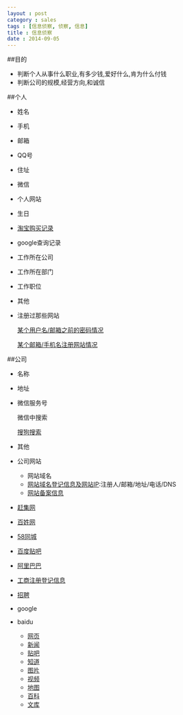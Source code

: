 ```yaml
---
layout : post
category : sales
tags : [信息侦察, 侦察, 信息]
title : 信息侦察
date : 2014-09-05
---
```


##目的

- 判断个人从事什么职业,有多少钱,爱好什么,肯为什么付钱
- 判断公司的规模,经营方向,和诚信

##个人

- 姓名
- 手机
- 邮箱
- QQ号
- 住址
- 微信
- 个人网站
- 生日
- [淘宝购买记录](http://member1.taobao.com/member/user_profile.jhtml?user_id=)		
- google查询记录
- 工作所在公司
- 工作所在部门
- 工作职位
- 其他
- 注册过那些网站

	[某个用户名/邮箱之前的密码情况](http://www.soyun.org/?keyword=)
	
	[某个邮箱/手机名注册网站情况](http://reg007.com/search?q=)

##公司

- 名称
- 地址
- 微信服务号

	微信中搜索

	[搜狗搜索](http://weixin.sogou.com/weixin?query=)

- 其他
- 公司网站
	- 网站域名
	- [网站域名登记信息及网站IP](http://who.is/):注册人/邮箱/地址/电话/DNS
	- [网站备案信息](http://www.miitbeian.gov.cn/publish/query/indexFirst.action)

- [赶集网](http://sh.ganji.com/)
- [百姓网](http://shanghai.baixing.com/root/?query=XXXX)
- [58同城](http://sh.58.com/sou/?key=XXXX)
- [百度贴吧](http://tieba.baidu.com/f/search/res?ie=utf-8&qw=XXXX)
- [阿里巴巴](http://www.1688.com/)
- [工商注册登记信息](http://www.sgs.gov.cn/lz/etpsInfo.do?method=index)
- [招聘](https://www.google.com/search?newwindow=1&q=招聘+XXXX)
- google
- baidu

	- [网页](http://www.baidu.com/s?wd=)
	- [新闻](http://news.baidu.com/ns?cl=2&rn=20&tn=news&word=XXXX)
	- [贴吧](http://tieba.baidu.com/f?kw=)
	- [知道](http://zhidao.baidu.com/search?word=)
	- [图片](http://image.baidu.com/i?tn=baiduimage&word=XXXX)
	- [视频](http://v.baidu.com/v?word=XXXX)
	- [地图](http://map.baidu.com/?s=s%26wd%3DXXXX)
	- [百科](http://baike.baidu.com/search?word=XXXX)
	- [文库](http://wenku.baidu.com/search?word=XXXX)








